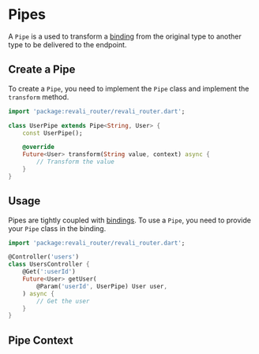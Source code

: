 # Pipes

A `Pipe` is a used to transform a [binding](./binding) from the original type to another type to be delivered to the endpoint.

## Create a Pipe

To create a `Pipe`, you need to implement the `Pipe` class and implement the `transform` method.

```dart title="lib/pipes/my_pipe.dart"
import 'package:revali_router/revali_router.dart';

class UserPipe extends Pipe<String, User> {
    const UserPipe();

    @override
    Future<User> transform(String value, context) async {
        // Transform the value
    }
}
```

## Usage

Pipes are tightly coupled with [bindings](./binding#pipe-transform). To use a `Pipe`, you need to provide your `Pipe` class in the binding.

```dart title="routes/controllers/my_controllers.dart"
import 'package:revali_router/revali_router.dart';

@Controller('users')
class UsersController {
    @Get(':userId')
    Future<User> getUser(
        @Param('userId', UserPipe) User user,
    ) async {
        // Get the user
    }
}
```

## Pipe Context
